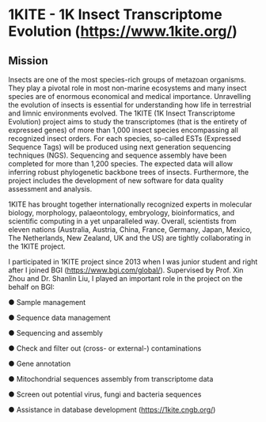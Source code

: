# 1KITE - 1K Insect Transcriptome Evolution (https://www.1kite.org/)
## Mission
Insects are one of the most species-rich groups of metazoan organisms. They play a pivotal role in most non-marine ecosystems and many insect species are of enormous economical and medical importance. Unravelling the evolution of insects is essential for understanding how life in terrestrial and limnic environments evolved. The 1KITE (1K Insect Transcriptome Evolution) project aims to study the transcriptomes (that is the entirety of expressed genes) of more than 1,000 insect species encompassing all recognized insect orders. For each species, so-called ESTs (Expressed Sequence Tags) will be produced using next generation sequencing techniques (NGS). Sequencing and sequence assembly have been completed for more than 1,200 species. The expected data will allow inferring robust phylogenetic backbone trees of insects. Furthermore, the project includes the development of new software for data quality assessment and analysis.

1KITE has brought together internationally recognized experts in molecular biology, morphology, palaeontology, embryology, bioinformatics, and scientific computing in a yet unparalleled way. Overall, scientists from eleven nations (Australia, Austria, China, France, Germany, Japan, Mexico, The Netherlands, New Zealand, UK and the US) are tightly collaborating in the 1KITE project.

I participated in 1KITE project since 2013 when I was junior student and right after I joined BGI (https://www.bgi.com/global/). Supervised by Prof. Xin Zhou and Dr. Shanlin Liu, I played an important role in the project on the behalf on BGI:

● Sample management

● Sequence data management

● Sequencing and assembly

● Check and filter out (cross- or external-) contaminations

● Gene annotation

● Mitochondrial sequences assembly from transcriptome data

● Screen out potential virus, fungi and bacteria sequences

● Assistance in database development (https://1kite.cngb.org/)
